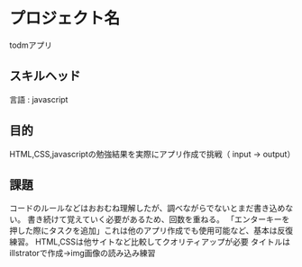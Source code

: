 # プロジェクト名
todmアプリ

## スキルヘッド
言語 : javascript

## 目的
HTML,CSS,javascriptの勉強結果を実際にアプリ作成で挑戦（ input → output）

## 課題
コードのルールなどはおおむね理解したが、調べながらでないとまだ書き込めない。
書き続けて覚えていく必要があるため、回数を重ねる。
「エンターキーを押した際にタスクを追加」これは他のアプリ作成でも使用可能など、基本は反復練習。
HTML,CSSは他サイトなど比較してクオリティアップが必要
タイトルはillstratorで作成→img画像の読み込み練習
